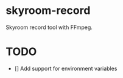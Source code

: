 # skyroom-record
Skyroom record tool with FFmpeg.
# TODO
 - [] Add support for environment variables
